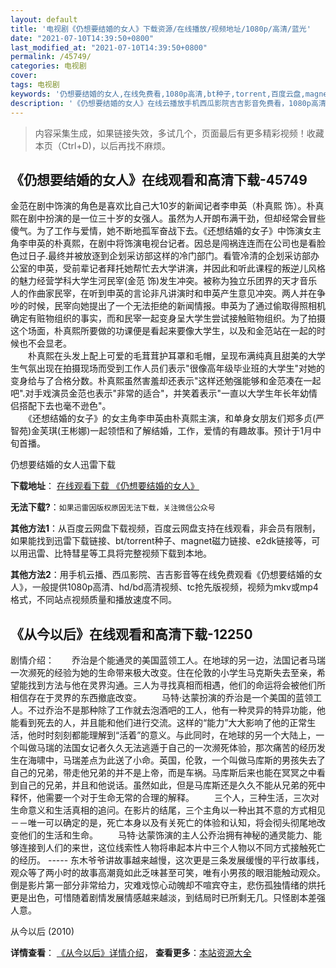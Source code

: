 ```yaml
---
layout: default
title: '电视剧《仍想要结婚的女人》下载资源/在线播放/视频地址/1080p/高清/蓝光'
date: "2021-07-10T14:39:50+0800"
last_modified_at: "2021-07-10T14:39:50+0800"
permalink: /45749/
categories: 电视剧
cover:
tags: 电视剧
keywords: '仍想要结婚的女人,在线免费看,1080p高清,bt种子,torrent,百度云盘,magnet,磁力链,迅雷下载资源'
description: '《仍想要结婚的女人》在线云播放手机西瓜影院吉吉影音免费看，1080p高清bd/hd未删减完整版和tc抢先枪版，mkv/mp4格式，附带bt/torrent种子、magnet/磁力链、百度云盘、网盘资源迅雷下载链接'
---
```


>内容采集生成，如果链接失效，多试几个，页面最后有更多精彩视频！收藏本页（Ctrl+D)，以后再找不麻烦。


## 《仍想要结婚的女人》在线观看和高清下载-45749

金范在剧中饰演的角色是喜欢比自己大10岁的新闻记者李申英（朴真熙 饰）。朴真熙在剧中扮演的是一位三十岁的女强人。虽然为人开朗布满干劲，但却经常会冒些傻气。为了工作与爱情，她不断地孤军奋战下去。《还想结婚的女子》中饰演女主角李申英的朴真熙，在剧中将饰演电视台记者。因总是闯祸连连而在公司也是看脸色过日子.最终并被放逐到企划采访部这样的冷门部门。看管冷清的企划采访部办公室的申英，受前辈记者拜托她帮忙去大学讲演，并因此和听此课程的叛逆儿风格的魅力经营学科大学生河民宰(金范 饰)发生冲突。被称为独立乐团界的天才音乐人的作曲家民宰，在听到申英的言论非凡讲演时和申英产生意见冲突。两人并在争吵的时候，民宰向她提出了一个无法拒绝的新闻情报。申英为了通过偷取得照相机确定有赃物组织的事实，而和民宰一起变身呈大学生尝试接触赃物组织。为了拍摄这个场面，朴真熙所要做的功课便是看起来要像大学生，以及和金范站在一起的时候也不会显老。<br />　　朴真熙在头发上配上可爱的毛茸茸护耳罩和毛帽，呈现布满纯真且甜美的大学生气氛出现在拍摄现场而受到工作人员们表示"很像高年级毕业班的大学生"对她的变身给与了合格分数。朴真熙虽然害羞却还表示"这样还勉强能够和金范凑在一起吧".对手戏演员金范也表示"非常的适合"，并笑着表示"一直以大学生年长年幼情侣搭配下去也毫不逊色"。<br />　　《还想结婚的女子》的女主角李申英由朴真熙主演，和单身女朋友们郑多贞(严智苑)金芙琪(王彬娜)一起领悟和了解结婚，工作，爱情的有趣故事。预计于1月中旬首播。


仍想要结婚的女人迅雷下载

**下载地址**： [在线观看下载 《仍想要结婚的女人》](https://www.993dy.com//vod-detail-id-6346.html) 


**无法下载?**：`如果迅雷因版权原因无法下载，关注微信公众号 `

**其他方法1**：从百度云网盘下载视频，百度云网盘支持在线观看，非会员有限制，如果能找到迅雷下载链接、bt/torrent种子、magnet磁力链接、e2dk链接等，可以用迅雷、比特彗星等工具将完整视频下载到本地。

**其他方法2**：用手机云播、西瓜影院、吉吉影音等在线免费观看《仍想要结婚的女人》，一般提供1080p高清、hd/bd高清视频、tc抢先版视频，视频为mkv或mp4格式，不同站点视频质量和播放速度不同。


## 《从今以后》在线观看和高清下载-12250

剧情介绍：　　乔治是个能通灵的美国蓝领工人。在地球的另一边，法国记者马瑞一次濒死的经验为她的生命带来极大改变。住在伦敦的小学生马克斯失去至亲，希望能找到方法与他在灵界沟通。三人为寻找真相而相遇，他们的命运将会被他们所相信存在于灵界的东西撤底改变。 　　马特·达蒙扮演的乔治是一个美国的蓝领工人。不过乔治不是那种除了工作就去泡酒吧的工人，他有一种灵异的特异功能，他能看到死去的人，并且能和他们进行交流。这样的“能力”大大影响了他的正常生活，他时时刻刻都能理解到“活着”的意义。与此同时，在地球的另一个大陆上，一个叫做马瑞的法国女记者久久无法逃遁于自己的一次濒死体验，那次痛苦的经历发生在海啸中，马瑞差点为此送了小命。英国，伦敦，一个叫做马库斯的男孩失去了自己的兄弟，带走他兄弟的并不是上帝，而是车祸。马库斯后来也能在冥冥之中看到自己的兄弟，并且和他说话。虽然如此，但是马库斯还是久久不能从兄弟的死中释怀，他需要一个对于生命无常的合理的解释。 　　三个人，三种生活，三次对生命意义和生活真相的追问。在影片的结尾，三个主角以一种出其不意的方式相见－－唯一可以确定的是，死亡本身以及有关死亡的体验和认知，将会彻头彻尾地改变他们的生活和生命。 　　马特·达蒙饰演的主人公乔治拥有神秘的通灵能力、能够连接到人们的来世，这位线索性人物将串起本片中三个人物以不同方式接触死亡的经历。 ----- 东木爷爷讲故事越来越慢，这次更是三条发展缓慢的平行故事线，观众等了两小时的故事高潮竟如此乏味甚至可笑，唯有小男孩的眼泪能触动观众。倒是影片第一部分非常给力，灾难戏惊心动魄却不喧宾夺主，悲伤孤独情绪的烘托更是出色，可惜随着剧情发展情感越来越淡，到结局时已所剩无几。只怪剧本差强人意。


从今以后 (2010)

**详情查看**： [《从今以后》详情介绍](/movie/12250/)， **查看更多**：[本站资源大全](/movie/t/all/)

